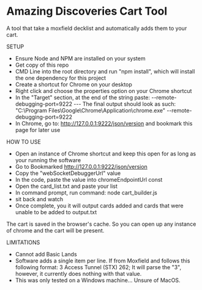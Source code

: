 # Amazing Discoveries Cart Tool
A tool that take a moxfield decklist and automatically adds them to your cart. 

SETUP
- Ensure Node and NPM are installed on your system
- Get copy of this repo
- CMD Line into the root directory and run "npm install", which will install the one dependency for this project
- Create a shortcut for Chrome on your desktop
- Right click and choose the properties option on your Chrome shortcut
- In the "Target" section, at the end of the string paste: --remote-debugging-port=9222
--- The final output should look as such: "C:\Program Files\Google\Chrome\Application\chrome.exe" --remote-debugging-port=9222
- In Chrome, go to: http://127.0.0.1:9222/json/version and bookmark this page for later use

HOW TO USE
- Open an instance of Chrome shortcut and keep this open for as long as your running the software
- Go to Bookmarked http://127.0.0.1:9222/json/version
- Copy the "webSocketDebuggerUrl" value
- In the code, paste the value into chromeEndpointUrl const 
- Open the card_list.txt and paste your list
- In command prompt, run command: node cart_builder.js
- sit back and watch
- Once complete, you it will output cards added and cards that were unable to be added to output.txt

The cart is saved in the browser's cache. So you can open up any instance of chrome and the cart will be present. 

LIMITATIONS
- Cannot add Basic Lands
- Software adds a single item per line. If from Moxfield and follows this following format: 3 Access Tunnel (STX) 262; It will parse the "3", however, it currently does nothing with that value.
- This was only tested on a Windows machine... Unsure of MacOS.
